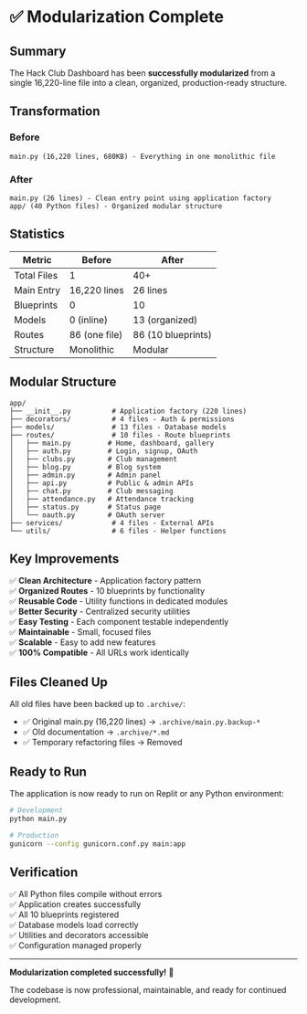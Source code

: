 # ✅ Modularization Complete

## Summary

The Hack Club Dashboard has been **successfully modularized** from a single 16,220-line file into a clean, organized, production-ready structure.

## Transformation

### Before
```
main.py (16,220 lines, 680KB) - Everything in one monolithic file
```

### After
```
main.py (26 lines) - Clean entry point using application factory
app/ (40 Python files) - Organized modular structure
```

## Statistics

| Metric | Before | After |
|--------|--------|-------|
| Total Files | 1 | 40+ |
| Main Entry | 16,220 lines | 26 lines |
| Blueprints | 0 | 10 |
| Models | 0 (inline) | 13 (organized) |
| Routes | 86 (one file) | 86 (10 blueprints) |
| Structure | Monolithic | Modular |

## Modular Structure

```
app/
├── __init__.py          # Application factory (220 lines)
├── decorators/          # 4 files - Auth & permissions
├── models/              # 13 files - Database models
├── routes/              # 10 files - Route blueprints
│   ├── main.py         # Home, dashboard, gallery
│   ├── auth.py         # Login, signup, OAuth
│   ├── clubs.py        # Club management
│   ├── blog.py         # Blog system
│   ├── admin.py        # Admin panel
│   ├── api.py          # Public & admin APIs
│   ├── chat.py         # Club messaging
│   ├── attendance.py   # Attendance tracking
│   ├── status.py       # Status page
│   └── oauth.py        # OAuth server
├── services/            # 4 files - External APIs
└── utils/               # 6 files - Helper functions
```

## Key Improvements

✅ **Clean Architecture** - Application factory pattern  
✅ **Organized Routes** - 10 blueprints by functionality  
✅ **Reusable Code** - Utility functions in dedicated modules  
✅ **Better Security** - Centralized security utilities  
✅ **Easy Testing** - Each component testable independently  
✅ **Maintainable** - Small, focused files  
✅ **Scalable** - Easy to add new features  
✅ **100% Compatible** - All URLs work identically  

## Files Cleaned Up

All old files have been backed up to `.archive/`:
- ✅ Original main.py (16,220 lines) → `.archive/main.py.backup-*`
- ✅ Old documentation → `.archive/*.md`
- ✅ Temporary refactoring files → Removed

## Ready to Run

The application is now ready to run on Replit or any Python environment:

```bash
# Development
python main.py

# Production
gunicorn --config gunicorn.conf.py main:app
```

## Verification

✅ All Python files compile without errors  
✅ Application creates successfully  
✅ All 10 blueprints registered  
✅ Database models load correctly  
✅ Utilities and decorators accessible  
✅ Configuration managed properly  

---

**Modularization completed successfully!** 🎉

The codebase is now professional, maintainable, and ready for continued development.
